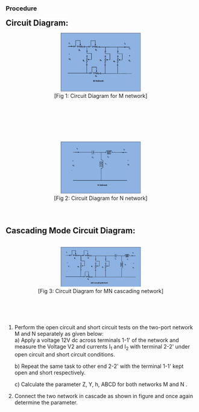### Procedure
<p>
								<span style="background-color: rgb(255, 255, 255); font-size: 21px;"><b>Circuit Diagram:</b></span>
								<br><figure style="text-align:center">
									  <img alt="" src="images/tp 7(1).jpg" style="width:50%; height:50%;">
									  <figcaption>[Fig 1: Circuit Diagram for M network]</figcaption>
								</figure><br>
								<br>
								<br>
								<br>
								<br><figure style="text-align:center">
									  <img alt="" src="images/tp 8.JPG" style="width:50%; height:50%;">
									  <figcaption>[Fig 2: Circuit Diagram for N network]</figcaption>
								</figure><br>
								<br>
								<br>
								<span style="background-color: rgb(255, 255, 255); font-size: 21px; "><b>Cascading Mode Circuit Diagram:</b></span>
								<br>
								<br><figure style="text-align:center">
									  <img alt="" src="images/tp 9.JPG" style="width:50%; height:50%;">
									  <figcaption>[Fig 3: Circuit Diagram for MN cascading network]</figcaption>
								</figure><br>
								<br>
								<br>
								<p>
								<ol type="1">
								<li> Perform the open circuit and short circuit tests on the two-port network M and N separately as given below:</li>
	a) Apply a voltage 12V dc across terminals 1-1' of the network and measure the Voltage V2 and currents I<sub>1</sub> and I<sub>2</sub> with terminal 2-2' under open circuit and short circuit conditions.
									
b) Repeat the same task to other end 2-2' with the terminal 1-1' kept open and short respectively.
									
c) Calculate the parameter Z, Y, h, ABCD for both networks M and N .
									
<li> Connect the two network in cascade as shown in figure and once again determine the parameter.</li>
	
